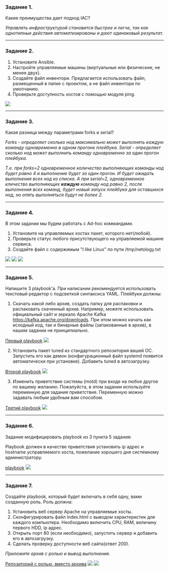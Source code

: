### Задание 1. 

Какие преимущества дает подход IAC?

*Управлять инфраструктурой становится быстрее и легче, так как однотипные действия автоматизированы и дают одинаковый результат.*

---

### Задание 2.

1. Установите Ansible.
2. Настройте управляемые машины (виртуальные или физические, не менее двух).
3. Создайте файл инвентори. Предлагается использовать файл, размещенный в папке с проектом, а не файл инвентори по умолчанию.
4. Проверьте доступность хостов с помощью модуля ping.


![](https://github.com/guillotine666/nah/blob/master/automation_infra/homeworks/tmp/7/7.1.2.png)

---

### Задание 3.

Какая разница между параметрами forks и serial?


*Forks - определяет сколько нод максимально может выполнять каждую команду одновременно в одном прогоне плейбука.
Serial - определяет сколько нод может выполнить команду одновременно за один прогон плейбука.*

*Т.е. при forks=2 одновременное количество выполняющих команды нод будет равно 4 и выполнение будет за один прогон. И будет ожидать выполнения всех нод из списка.
А при serial=2, одновременное кличество выполняющих **каждую** команду нод равно 2, после выполнения всех команд, будет новый запуск плейбука для оставшихся нод, но опять выполняться будут не более 2.*

---

### Задание 4.

В этом задании мы будем работать с Ad-hoc коммандами.

1. Установите на управляемых хостах пакет, которого нет(любой).
2. Проверьте статус любого присутствующего на управляемой машине сервиса. 
3. Создайте файл с содержимым "I like Linux" по пути /tmp/netology.txt

 
![](https://github.com/guillotine666/nah/blob/master/automation_infra/homeworks/tmp/7/7.1.4.1.png)
![](https://github.com/guillotine666/nah/blob/master/automation_infra/homeworks/tmp/7/7.1.4.2.png)
![](https://github.com/guillotine666/nah/blob/master/automation_infra/homeworks/tmp/7/7.1.4.3.png)

---

### Задание 5.

Напишите 3 playbook'a. При написании рекомендуется использовать текстовый редактор с подсветкой синтаксиса YAML.
Плейбуки должны:
1. Скачать какой либо архив, создать папку для распаковки и распаковать скаченный архив. Например, можете использовать официальный сайт и зеркало Apache Kafka https://kafka.apache.org/downloads. При этом можно качать как исходный код, так и бинарные файлы (запакованные в архив), в нашем задании не принципиально.

[Первый playbook](https://github.com/guillotine666/nah/blob/master/automation_infra/homeworks/tmp/7/7.1.5.1.yml)
![](https://github.com/guillotine666/nah/blob/master/automation_infra/homeworks/tmp/7/7.1.5.1.png)

2. Установить пакет tuned из стандартного репозитория вашей ОС. Запустить его как демон (конфигурационный файл systemd появится автоматически при установке). Добавить tuned в автозагрузку.

[Второй playbook](https://github.com/guillotine666/nah/blob/master/automation_infra/homeworks/tmp/7/7.1.5.2.yml)
![](https://github.com/guillotine666/nah/blob/master/automation_infra/homeworks/tmp/7/7.1.5.1.png)

3. Изменить приветствие системы (motd) при входе на любое другое по вашему желанию. Пожалуйста, в этом задании используйте переменную для задания приветствия. Переменную можно задавать любым удобным вам способом.

[Третий playbook](https://github.com/guillotine666/nah/blob/master/automation_infra/homeworks/tmp/7/7.1.5.3.yml)
![](https://github.com/guillotine666/nah/blob/master/automation_infra/homeworks/tmp/7/7.1.5.3.png)

---
### Задание 6.

Задание модифицировать playbook из 3 пункта 5 задания: 

Playbook должен в качестве приветствия установить ip адрес и hostname усправляемого хоста, пожелание хорошего дня системному администратору. 


[playbook](https://github.com/guillotine666/nah/blob/master/automation_infra/homeworks/tmp/7/7.1.6.yml)
![](https://github.com/guillotine666/nah/blob/master/automation_infra/homeworks/tmp/7/7.1.6.png)

---

### Задание 7.

Создайте playbook, который будет включать в себя одну, вами созданную роль.
Роль должна:

1. Установить веб сервер Apache на управляемые хосты.
2. Сконфигурировать файл index.html c выводом характеристик для каждого компьютера. Необходимо включить CPU, RAM, величину первого HDD, ip адрес.
3. Открыть порт 80 (если необходимо), запустить сервер и добавить его в автозагрузку.
4. Сделать проверку доступности веб сайта(ответ 200).

*Приложите архив с ролью и вывод выполнения.*

[Репозиторий с ролью, вместо архива](https://github.com/guillotine666/ansible-apache-role)
![](https://github.com/guillotine666/nah/blob/master/automation_infra/homeworks/tmp/7/7.1.7.png)
![](https://github.com/guillotine666/nah/blob/master/automation_infra/homeworks/tmp/7/7.1.7.2.png)

